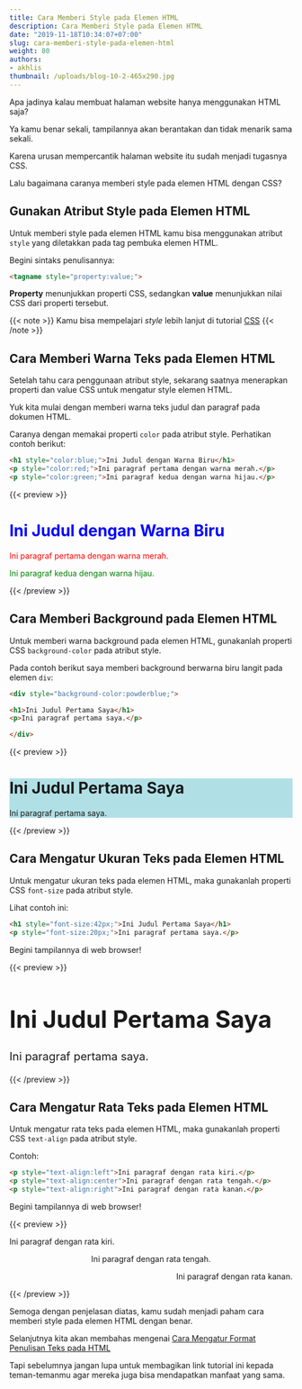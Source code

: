```yaml
---
title: Cara Memberi Style pada Elemen HTML
description: Cara Memberi Style pada Elemen HTML
date: "2019-11-18T10:34:07+07:00"
slug: cara-memberi-style-pada-elemen-html
weight: 80
authors:
- akhlis
thumbnail: /uploads/blog-10-2-465x290.jpg
---
```


Apa jadinya kalau membuat halaman website hanya menggunakan HTML saja?

Ya kamu benar sekali, tampilannya akan berantakan dan tidak menarik sama sekali.

Karena urusan mempercantik halaman website itu sudah menjadi tugasnya CSS.

Lalu bagaimana caranya memberi style pada elemen HTML dengan CSS?

## Gunakan Atribut Style pada Elemen HTML

Untuk memberi style pada elemen HTML kamu bisa menggunakan atribut `style` yang diletakkan pada tag pembuka elemen HTML.

Begini sintaks penulisannya:

```html
<tagname style="property:value;">
```

**Property** menunjukkan properti CSS, sedangkan **value** menunjukkan nilai CSS dari properti tersebut.

{{< note >}}
Kamu bisa mempelajari _style_ lebih lanjut di tutorial [CSS](/css/)
{{< /note >}}

## Cara Memberi Warna Teks pada Elemen HTML

Setelah tahu cara penggunaan atribut style, sekarang saatnya menerapkan properti dan value CSS untuk mengatur style elemen HTML.

Yuk kita mulai dengan memberi warna teks judul dan paragraf pada dokumen HTML.

Caranya dengan memakai properti `color` pada atribut style. Perhatikan contoh berikut:

```html
<h1 style="color:blue;">Ini Judul dengan Warna Biru</h1>
<p style="color:red;">Ini paragraf pertama dengan warna merah.</p>
<p style="color:green;">Ini paragraf kedua dengan warna hijau.</p>
```

{{< preview >}}
<h1 style="color:blue;">Ini Judul dengan Warna Biru</h1>
<p style="color:red;">Ini paragraf pertama dengan warna merah.</p>
<p style="color:green;">Ini paragraf kedua dengan warna hijau.</p>
{{< /preview >}}



## Cara Memberi Background pada Elemen HTML

Untuk memberi warna background pada elemen HTML, gunakanlah properti CSS `background-color` pada atribut style.

Pada contoh berikut saya memberi background berwarna biru langit pada elemen `div`:

```html
<div style="background-color:powderblue;">

<h1>Ini Judul Pertama Saya</h1>
<p>Ini paragraf pertama saya.</p>

</div>
```

{{< preview >}}
<div class="py-2 px-4" style="background-color:powderblue;">

<h1>Ini Judul Pertama Saya</h1>
<p>Ini paragraf pertama saya.</p>

</div>
{{< /preview >}}

## Cara Mengatur Ukuran Teks pada Elemen HTML

Untuk mengatur ukuran teks pada elemen HTML, maka gunakanlah properti CSS `font-size` pada atribut style.

Lihat contoh ini:

```html
<h1 style="font-size:42px;">Ini Judul Pertama Saya</h1>
<p style="font-size:20px;">Ini paragraf pertama saya.</p>
```

Begini tampilannya di web browser!

{{< preview >}}
<h1 style="font-size:42px;">Ini Judul Pertama Saya</h1>
<p style="font-size:20px;">Ini paragraf pertama saya.</p>
{{< /preview >}}

## Cara Mengatur Rata Teks pada Elemen HTML

Untuk mengatur rata teks pada elemen HTML, maka gunakanlah properti CSS `text-align` pada atribut style.

Contoh:

```html
<p style="text-align:left">Ini paragraf dengan rata kiri.</p>
<p style="text-align:center">Ini paragraf dengan rata tengah.</p>
<p style="text-align:right">Ini paragraf dengan rata kanan.</p>
```

Begini tampilannya di web browser!

{{< preview >}}
<p style="text-align:left">Ini paragraf dengan rata kiri.</p>
<p style="text-align:center">Ini paragraf dengan rata tengah.</p>
<p style="text-align:right">Ini paragraf dengan rata kanan.</p>
{{< /preview >}}

Semoga dengan penjelasan diatas, kamu sudah menjadi paham cara memberi style pada elemen HTML dengan benar.

Selanjutnya kita akan membahas mengenai [Cara Mengatur Format Penulisan Teks pada HTML](/html/cara-mengatur-format-penulisan-teks-pada-html/)

Tapi sebelumnya jangan lupa untuk membagikan link tutorial ini kepada teman-temanmu agar mereka juga bisa mendapatkan manfaat yang sama.
